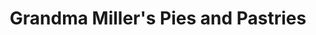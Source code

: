 ---
title: "Grandma Miller's Pies and Pastries"
url: /south-londonderry/grandma-millers-pies-and-pastries/
shop: bakery
---